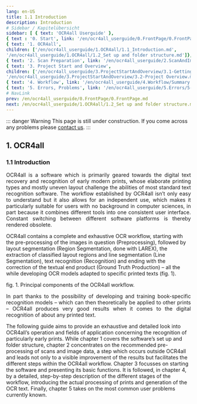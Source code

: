 ```yaml
---
lang: en-US
title: 1.1 Introduction
description: Introduction
# Sidebar / Kapitelübersicht
sidebar: [ { text: 'OCR4all Userguide' },
{ text : '0. Start', link: '/en/ocr4all_userguide/0.FrontPage/0.FrontPage.md' }, 
{ text: '1. OCR4all', 
children: ['/en/ocr4all_userguide/1.OCR4all/1.1_Introduction.md', 
'/en/ocr4all_userguide/1.OCR4all/1.2_Set up and folder structure.md']}, 
{ text: '2. Scan Preparation', link: '/en/ocr4all_userguide/2.ScanAndImagePreparation/2-ScanPreparation.md', }, 
{ text: '3. Project Start and Overview', 
children: ['/en/ocr4all_userguide/3.ProjectStartAndOverview/3.1-Getting started.md', 
'/en/ocr4all_userguide/3.ProjectStartAndOverview/3.2-Project Overview.md']}, 
{ text: '4. Workflow', link: '/en/ocr4all_userguide/4.Workflow/Summary.md', }, 
{ text: '5. Errors, Problems', link: '/en/ocr4all_userguide/5.Errors/5-Errors-Problems.md', }]
# NavLink
prev: /en/ocr4all_userguide/0.FrontPage/0.FrontPage.md
next: /en/ocr4all_userguide/1.OCR4all/1.2_Set up and folder structure.md
---
```

::: danger Warning
This page is still under construction.
If you come across any problems please [contact us](mailto:florian.langhanki@uni-wuerzburg.de).
:::
## 1.	OCR4all
### 1.1	Introduction
<p style="text-align:justify">OCR4all is a software which is primarily geared towards the digital text recovery and recognition of early modern prints, whose elaborate printing types and mostly uneven layout challenge the abilities of most standard text recognition software. The workflow established by OCR4all isn’t only easy to understand but it also allows for an independent use, which makes it particularly suitable for users with no background in computer sciences, in part because it combines different tools into one consistent user interface. Constant switching between different software platforms is thereby rendered obsolete.
  
OCR4all contains a complete and exhaustive OCR workflow, starting with the pre-processing of the images in question (Preprocessing), followed by layout segmentation (Region Segmentation, done with LAREX), the extraction of classified layout regions and line segmentation (Line Segmentation), text recognition (Recognition) and ending with the correction of the textual end product (Ground Truth Production) – all the while developing OCR models adapted to specific printed texts (fig. 1).</p>

fig. 1. Principal components of the OCR4all workflow.


<p style="text-align:justify">In part thanks to the possibility of developing and training book-specific recognition models – which can then theoretically be applied to other prints – OCR4all produces very good results when it comes to the digital recognition of about any printed text.
  
The following guide aims to provide an exhaustive and detailed look into OCR4all’s operation and fields of application concerning the recognition of particularly early prints. While chapter 1 covers the software’s set up and folder structure, chapter 2 concentrates on the recommended pre-processing of scans and image data, a step which occurs outside OCR4all and leads not only to a visible improvement of the results but facilitates the different steps within the OCR4all workflow. Chapter 3 focusses on starting the software and presenting its basic functions. It is followed, in chapter 4, by a detailed, step-by-step description of the different stages of the workflow, introducing the actual processing of prints and generation of the OCR text. Finally, chapter 5 takes on the most common user problems currently known.</p>
